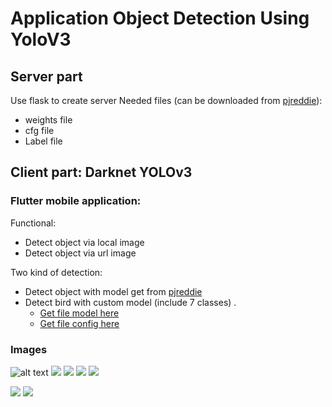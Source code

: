 # Application Object Detection Using YoloV3

## Server part

Use flask to create server
Needed files (can be downloaded from [pjreddie](https://pjreddie.com/darknet/yolo/)):
- weights file
- cfg file
- Label file
  
## Client part: Darknet YOLOv3

### Flutter mobile application:

Functional: 

- Detect object via local image
- Detect object via url image

Two kind of detection:
- Detect object with model get from [pjreddie](https://pjreddie.com/darknet/yolo/)
- Detect bird with custom model (include 7 classes) .
  - [Get file model here](https://drive.google.com/file/d/1vDDJ2JTBIxJO7TlvbYXIDyhMqZw7Bdzf/view)
  - [Get file config here](https://drive.google.com/file/d/1eshRDz27u9b-Z-vzgL5LznQlkJuK5zNy/view)


### Images
![alt text](https://github.com/HDCong/application_object_detection_using_yolov3/blob/master/resource/Picture1.png)
![](https://github.com/HDCong/application_object_detection_using_yolov3/blob/master/resource/Picture2.png)
![](https://github.com/HDCong/application_object_detection_using_yolov3/blob/master/resource/Picture3.png)
![](https://github.com/HDCong/application_object_detection_using_yolov3/blob/master/resource/Picture4.png)
![](https://github.com/HDCong/application_object_detection_using_yolov3/blob/master/resource/Picture5.png)

![](https://github.com/HDCong/application_object_detection_using_yolov3/blob/master/resource/Picture6.png)
![](https://github.com/HDCong/application_object_detection_using_yolov3/blob/master/resource/Picture7.png)
